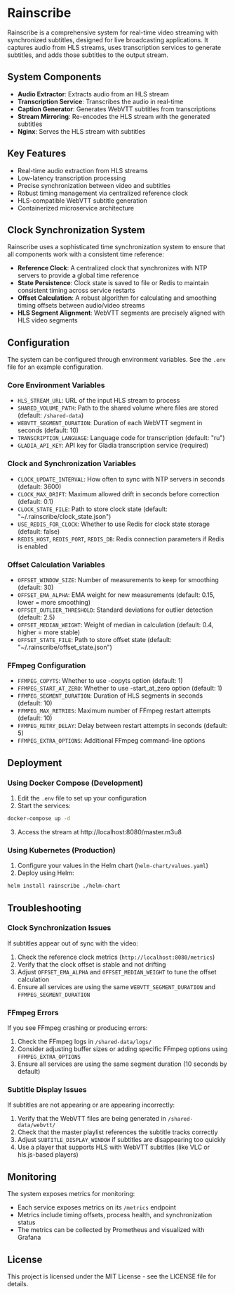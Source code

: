 # Rainscribe

Rainscribe is a comprehensive system for real-time video streaming with synchronized subtitles, designed for live broadcasting applications. It captures audio from HLS streams, uses transcription services to generate subtitles, and adds those subtitles to the output stream.

## System Components

- **Audio Extractor**: Extracts audio from an HLS stream
- **Transcription Service**: Transcribes the audio in real-time
- **Caption Generator**: Generates WebVTT subtitles from transcriptions
- **Stream Mirroring**: Re-encodes the HLS stream with the generated subtitles
- **Nginx**: Serves the HLS stream with subtitles

## Key Features

- Real-time audio extraction from HLS streams
- Low-latency transcription processing
- Precise synchronization between video and subtitles
- Robust timing management via centralized reference clock
- HLS-compatible WebVTT subtitle generation
- Containerized microservice architecture

## Clock Synchronization System

Rainscribe uses a sophisticated time synchronization system to ensure that all components work with a consistent time reference:

- **Reference Clock**: A centralized clock that synchronizes with NTP servers to provide a global time reference
- **State Persistence**: Clock state is saved to file or Redis to maintain consistent timing across service restarts
- **Offset Calculation**: A robust algorithm for calculating and smoothing timing offsets between audio/video streams
- **HLS Segment Alignment**: WebVTT segments are precisely aligned with HLS video segments

## Configuration

The system can be configured through environment variables. See the `.env` file for an example configuration.

### Core Environment Variables

- `HLS_STREAM_URL`: URL of the input HLS stream to process
- `SHARED_VOLUME_PATH`: Path to the shared volume where files are stored (default: `/shared-data`)
- `WEBVTT_SEGMENT_DURATION`: Duration of each WebVTT segment in seconds (default: 10)
- `TRANSCRIPTION_LANGUAGE`: Language code for transcription (default: "ru")
- `GLADIA_API_KEY`: API key for Gladia transcription service (required)

### Clock and Synchronization Variables

- `CLOCK_UPDATE_INTERVAL`: How often to sync with NTP servers in seconds (default: 3600)
- `CLOCK_MAX_DRIFT`: Maximum allowed drift in seconds before correction (default: 0.1)
- `CLOCK_STATE_FILE`: Path to store clock state (default: "~/.rainscribe/clock_state.json")
- `USE_REDIS_FOR_CLOCK`: Whether to use Redis for clock state storage (default: false)
- `REDIS_HOST`, `REDIS_PORT`, `REDIS_DB`: Redis connection parameters if Redis is enabled

### Offset Calculation Variables

- `OFFSET_WINDOW_SIZE`: Number of measurements to keep for smoothing (default: 30)
- `OFFSET_EMA_ALPHA`: EMA weight for new measurements (default: 0.15, lower = more smoothing)
- `OFFSET_OUTLIER_THRESHOLD`: Standard deviations for outlier detection (default: 2.5)
- `OFFSET_MEDIAN_WEIGHT`: Weight of median in calculation (default: 0.4, higher = more stable)
- `OFFSET_STATE_FILE`: Path to store offset state (default: "~/.rainscribe/offset_state.json")

### FFmpeg Configuration

- `FFMPEG_COPYTS`: Whether to use -copyts option (default: 1)
- `FFMPEG_START_AT_ZERO`: Whether to use -start_at_zero option (default: 1)
- `FFMPEG_SEGMENT_DURATION`: Duration of HLS segments in seconds (default: 10)
- `FFMPEG_MAX_RETRIES`: Maximum number of FFmpeg restart attempts (default: 10)
- `FFMPEG_RETRY_DELAY`: Delay between restart attempts in seconds (default: 5)
- `FFMPEG_EXTRA_OPTIONS`: Additional FFmpeg command-line options

## Deployment

### Using Docker Compose (Development)

1. Edit the `.env` file to set up your configuration
2. Start the services:

```bash
docker-compose up -d
```

3. Access the stream at http://localhost:8080/master.m3u8

### Using Kubernetes (Production)

1. Configure your values in the Helm chart (`helm-chart/values.yaml`)
2. Deploy using Helm:

```bash
helm install rainscribe ./helm-chart
```

## Troubleshooting

### Clock Synchronization Issues

If subtitles appear out of sync with the video:

1. Check the reference clock metrics (`http://localhost:8080/metrics`)
2. Verify that the clock offset is stable and not drifting
3. Adjust `OFFSET_EMA_ALPHA` and `OFFSET_MEDIAN_WEIGHT` to tune the offset calculation
4. Ensure all services are using the same `WEBVTT_SEGMENT_DURATION` and `FFMPEG_SEGMENT_DURATION`

### FFmpeg Errors

If you see FFmpeg crashing or producing errors:

1. Check the FFmpeg logs in `/shared-data/logs/`
2. Consider adjusting buffer sizes or adding specific FFmpeg options using `FFMPEG_EXTRA_OPTIONS`
3. Ensure all services are using the same segment duration (10 seconds by default)

### Subtitle Display Issues

If subtitles are not appearing or are appearing incorrectly:

1. Verify that the WebVTT files are being generated in `/shared-data/webvtt/`
2. Check that the master playlist references the subtitle tracks correctly
3. Adjust `SUBTITLE_DISPLAY_WINDOW` if subtitles are disappearing too quickly
4. Use a player that supports HLS with WebVTT subtitles (like VLC or hls.js-based players)

## Monitoring

The system exposes metrics for monitoring:

- Each service exposes metrics on its `/metrics` endpoint
- Metrics include timing offsets, process health, and synchronization status
- The metrics can be collected by Prometheus and visualized with Grafana

## License

This project is licensed under the MIT License - see the LICENSE file for details.
